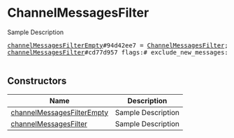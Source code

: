 # ChannelMessagesFilter

Sample Description

<pre>
<a href="../constructor/channelMessagesFilterEmpty.md">channelMessagesFilterEmpty</a>#94d42ee7 = <a href="../type/ChannelMessagesFilter.md">ChannelMessagesFilter</a>;
<a href="../constructor/channelMessagesFilter.md">channelMessagesFilter</a>#cd77d957 flags:# exclude_new_messages:flags.1?<a href="../type/true.md">true</a> ranges:Vector&lt;<a href="../type/MessageRange.md">MessageRange</a>&gt; = <a href="../type/ChannelMessagesFilter.md">ChannelMessagesFilter</a>;

</pre>

## Constructors

| Name | Description |
|------|-------------|
| [channelMessagesFilterEmpty](../constructor/channelMessagesFilterEmpty.md) | Sample Description |
| [channelMessagesFilter](../constructor/channelMessagesFilter.md) | Sample Description |

